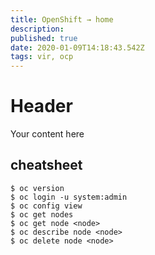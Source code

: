 ```yaml
---
title: OpenShift → home
description: 
published: true
date: 2020-01-09T14:18:43.542Z
tags: vir, ocp
---
```


# Header
Your content here

## cheatsheet
```
$ oc version
$ oc login -u system:admin
$ oc config view
$ oc get nodes
$ oc get node <node>
$ oc describe node <node>
$ oc delete node <node>
```
